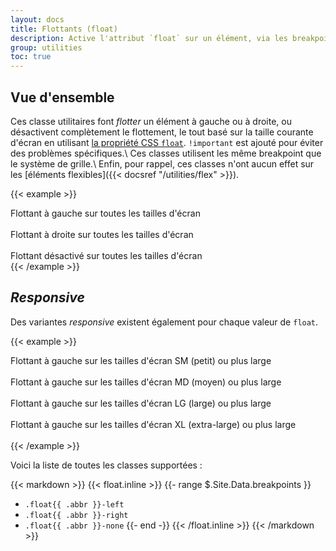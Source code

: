 ```yaml
---
layout: docs
title: Flottants (float)
description: Active l'attribut `float` sur un élément, via les breakpoints en utilisant des classes utilitaires dédiées.
group: utilities
toc: true
---
```


## Vue d'ensemble

Ces classe utilitaires font _flotter_ un élément à gauche ou à droite, ou désactivent complètement le flottement, le tout basé sur la taille courante d'écran en utilisant [la propriété CSS `float`](https://developer.mozilla.org/en-US/docs/Web/CSS/float). `!important` est ajouté pour éviter des problèmes spécifiques.\\
Ces classes utilisent les même breakpoint que le système de grille.\\
Enfin, pour rappel, ces classes n'ont aucun effet sur les [éléments flexibles]({{< docsref "/utilities/flex" >}}).

{{< example >}}
<div class="float-left">Flottant à gauche sur toutes les tailles d'écran</div><br>
<div class="float-right">Flottant à droite sur toutes les tailles d'écran</div><br>
<div class="float-none">Flottant désactivé sur toutes les tailles d'écran</div>
{{< /example >}}

## _Responsive_

Des variantes _responsive_ existent également pour chaque valeur de `float`.

{{< example >}}
<div class="float-sm-left">Flottant à gauche sur les tailles d'écran SM (petit) ou plus large</div><br>
<div class="float-md-left">Flottant à gauche sur les tailles d'écran MD (moyen) ou plus large</div><br>
<div class="float-lg-left">Flottant à gauche sur les tailles d'écran LG (large) ou plus large</div><br>
<div class="float-xl-left">Flottant à gauche sur les tailles d'écran XL (extra-large) ou plus large</div><br>
{{< /example >}}

Voici la liste de toutes les classes supportées :

{{< markdown >}}
{{< float.inline >}}
{{- range $.Site.Data.breakpoints }}
- `.float{{ .abbr }}-left`
- `.float{{ .abbr }}-right`
- `.float{{ .abbr }}-none`
{{- end -}}
{{< /float.inline >}}
{{< /markdown >}}
